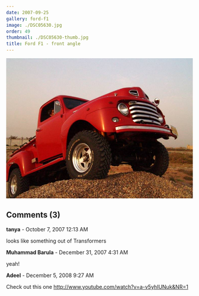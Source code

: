 ```yaml
---
date: 2007-09-25
gallery: ford-f1
image: ./DSC05630.jpg
order: 49
thumbnail: ./DSC05630-thumb.jpg
title: Ford F1 - front angle
---
```


![Ford F1 - front angle](./DSC05630.jpg)

<div id="comments">

## Comments (3)

<div id="comment">

**tanya** - October  7, 2007 12:13 AM

looks like something out of Transformers

</div>

<div id="comment">

**Muhammad Barula** - December 31, 2007  4:31 AM

yeah!

</div>

<div id="comment">

**Adeel** - December  5, 2008  9:27 AM

Check out this one
<http://www.youtube.com/watch?v=a-v5yhIUNuk&NR=1>

</div>

</div>